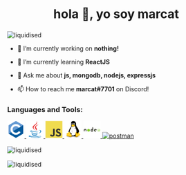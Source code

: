 <h1 align="center">hola 👋, yo soy marcat</h1>
<!--- hola mi amigo -->
<h3 align="center"></h3>

<p align="left"> <img src="https://komarev.com/ghpvc/?username=liquidised&label=Profile%20views&color=0e75b6&style=flat" alt="liquidised" /> </p>

- 🔭 I’m currently working on **nothing!**

- 🌱 I’m currently learning **ReactJS**

- 💬 Ask me about **js, mongodb, nodejs, expressjs**

- 📫 How to reach me **marcat#7701** on Discord!

<p align="left">
</p>

<h3 align="left">Languages and Tools:</h3>
<p align="left"> <a href="https://www.cprogramming.com/" target="_blank" rel="noreferrer"> <img src="https://raw.githubusercontent.com/devicons/devicon/master/icons/c/c-original.svg" alt="c" width="40" height="40"/> </a> <a href="https://www.java.com" target="_blank" rel="noreferrer"> <img src="https://raw.githubusercontent.com/devicons/devicon/master/icons/java/java-original.svg" alt="java" width="40" height="40"/> </a> <a href="https://developer.mozilla.org/en-US/docs/Web/JavaScript" target="_blank" rel="noreferrer"> <img src="https://raw.githubusercontent.com/devicons/devicon/master/icons/javascript/javascript-original.svg" alt="javascript" width="40" height="40"/> </a> <a href="https://www.linux.org/" target="_blank" rel="noreferrer"> <img src="https://raw.githubusercontent.com/devicons/devicon/master/icons/linux/linux-original.svg" alt="linux" width="40" height="40"/> </a> <a href="https://nodejs.org" target="_blank" rel="noreferrer"> <img src="https://raw.githubusercontent.com/devicons/devicon/master/icons/nodejs/nodejs-original-wordmark.svg" alt="nodejs" width="40" height="40"/> </a> <a href="https://postman.com" target="_blank" rel="noreferrer"> <img src="https://www.vectorlogo.zone/logos/getpostman/getpostman-icon.svg" alt="postman" width="40" height="40"/> </a> </p>

<p><img align="center" src="https://github-readme-stats.vercel.app/api/top-langs?username=liquidised&show_icons=true&locale=en&layout=compact" alt="liquidised" /></p>

<p><img align="center" src="https://github-readme-streak-stats.herokuapp.com/?user=liquidised&" alt="liquidised" /></p>
